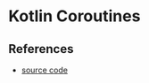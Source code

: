 # Kotlin Coroutines

## References

- [source code](https://github.com/MarcinMoskala/coroutines_sources)
